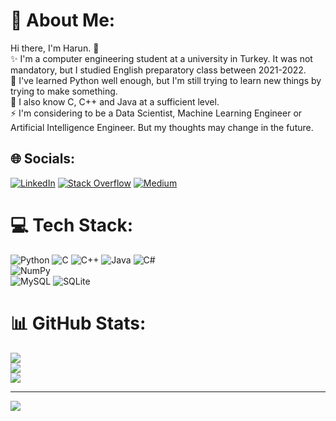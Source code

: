 # 💫 About Me:
Hi there, I'm Harun. 👋 <br>✨ I'm a computer engineering student at a university in Turkey. It was not mandatory, but I studied English preparatory class between 2021-2022.<br>🔭 I've learned Python well enough, but I'm still trying to learn new things by trying to make something.<br>🌱 I also know C, C++ and Java at a sufficient level.<br>⚡ I'm considering to be a Data Scientist, Machine Learning Engineer or Artificial Intelligence Engineer. But my thoughts may change in the future.


## 🌐 Socials:
[![LinkedIn](https://img.shields.io/badge/LinkedIn-%230077B5.svg?logo=linkedin&logoColor=white)](https://linkedin.com/in/harun-uyguc) [![Stack Overflow](https://img.shields.io/badge/-Stackoverflow-FE7A16?logo=stack-overflow&logoColor=white)](https://stackoverflow.com/users/19988617) [![Medium](https://img.shields.io/badge/Medium-12100E?logo=medium&logoColor=white)](https://medium.com/@harun.uyguc)

# 💻 Tech Stack:
![Python](https://img.shields.io/badge/python-3670A0?style=flat&logo=python&logoColor=ffdd54) ![C](https://img.shields.io/badge/c-%2300599C.svg?style=flat&logo=c&logoColor=white) ![C++](https://img.shields.io/badge/c++-%2300599C.svg?style=flat&logo=c%2B%2B&logoColor=white) ![Java](https://img.shields.io/badge/java-%23ED8B00.svg?style=flat&logo=openjdk&logoColor=white) ![C#](https://img.shields.io/badge/c%23-%23239120.svg?style=flat&logo=csharp&logoColor=white)<br/>
![NumPy](https://img.shields.io/badge/numpy-%23013243.svg?style=flat&logo=numpy&logoColor=white)<br/>
![MySQL](https://img.shields.io/badge/mysql-%2300000f.svg?style=flat&logo=mysql&logoColor=white) ![SQLite](https://img.shields.io/badge/sqlite-%2307405e.svg?style=flat&logo=sqlite&logoColor=white)

# 📊 GitHub Stats:
![](https://github-readme-stats.vercel.app/api?username=HarunUYGUC&theme=tokyonight&hide_border=true&include_all_commits=true&count_private=true)<br/>
![](https://github-readme-streak-stats.herokuapp.com/?user=HarunUYGUC&theme=tokyonight&hide_border=true)<br/>
![](https://github-readme-stats.vercel.app/api/top-langs/?username=HarunUYGUC&theme=tokyonight&hide_border=true&include_all_commits=true&count_private=true&layout=compact)

---
[![](https://visitcount.itsvg.in/api?id=HarunUYGUC&icon=3&color=1)](https://visitcount.itsvg.in)

<!-- Proudly created with GPRM ( https://gprm.itsvg.in ) -->



<!--
**HarunUYGUC/HarunUYGUC** is a ✨ _special_ ✨ repository because its `README.md` (this file) appears on your GitHub profile.

Here are some ideas to get you started:
"""
### Hi there, I'm ... 👋
- 🔭 I’m currently working on ...
- 🌱 I’m currently learning ...
- 📫 How to reach me: ...
- 💬 Ask me about ...
- ⚡ Fun fact: ...
"""

- 👯 I’m looking to collaborate on ...
- 🤔 I’m looking for help with ...
- 😄 Pronouns: ...
-->
